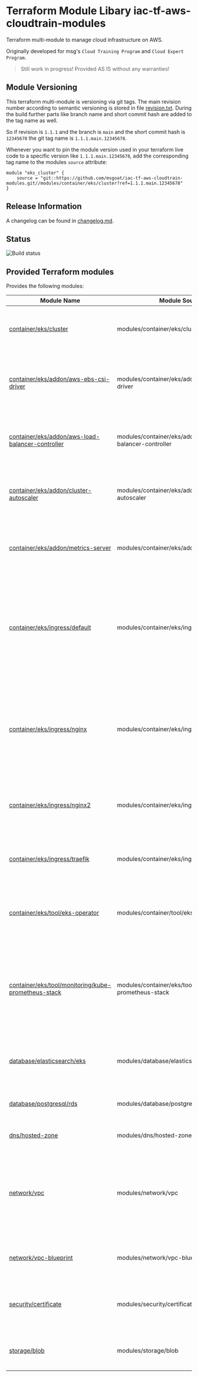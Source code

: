 # Terraform Module Libary iac-tf-aws-cloudtrain-modules

Terraform multi-module to manage cloud infrastructure on AWS.

Originally developed for msg's `Cloud Training Program` and `Cloud Expert Program`.

> Still work in progress! Provided AS IS without any warranties!

## Module Versioning

This terraform multi-module is versioning via git tags. The main revision number according to semantic versioning 
is stored in file [revision.txt](revision.txt). During the build further parts like branch name and short commit hash
are added to the tag name as well.

So if revision is `1.1.1` and the branch is `main` and the short commit hash is `12345678` the git tag name is `1.1.1.main.12345678`.

Whenever you want to pin the module version used in your terraform live code to a specific version 
like `1.1.1.main.12345678`, add the corresponding tag name to the modules `source` attribute:

```text
module "eks_cluster" {
    source = "git::https://github.com/msgoat/iac-tf-aws-cloudtrain-modules.git//modules/container/eks/cluster?ref=1.1.1.main.12345678"
}
```

## Release Information

A changelog can be found in [changelog.md](changelog.md).

## Status

![Build status](https://codebuild.eu-west-1.amazonaws.com/badges?uuid=eyJlbmNyeXB0ZWREYXRhIjoiaVVHN0Z6b2srYkV5K3lOYVRYbDhDa1FXMlRYWGZ3NnBmYUI0UlczYzVDVXFzei9VTVA1dFI2YjZwbXZGcEtzNE9FMWthaGlpVmo3T3pCdXZJNmNZQnVjPSIsIml2UGFyYW1ldGVyU3BlYyI6IkhvSENJbGYrdHE0NlZRdnEiLCJtYXRlcmlhbFNldFNlcmlhbCI6MX0%3D&branch=main)

## Provided Terraform modules

Provides the following modules:

| Module Name                                                                                                                 | Module Source                                               | Description                                                                                                                                                                                                        |
|-----------------------------------------------------------------------------------------------------------------------------|-------------------------------------------------------------|--------------------------------------------------------------------------------------------------------------------------------------------------------------------------------------------------------------------|
| [container/eks/cluster](modules/container/eks/cluster/README.md)                                                            | modules/container/eks/cluster                               | Creates an AWS EKS cluster with EKS-managed node groups                                                                                                                                                            | 
| [container/eks/addon/aws-ebs-csi-driver](modules/container/eks/addon/aws-ebs-csi-driver/README.md)                          | modules/container/eks/addon/aws-ebs-csi-driver              | Installs the [Amazon EBS CSI driver as an Amazon EKS add-on](https://docs.aws.amazon.com/eks/latest/userguide/managing-ebs-csi.html) on any given AWS EKS cluster.                                                 | 
| [container/eks/addon/aws-load-balancer-controller](modules/container/eks/addon/aws-load-balancer-controller/README.md)      | modules/container/eks/addon/aws-load-balancer-controller    | Installs the [AWS Load Balancer Controller](https://docs.aws.amazon.com/eks/latest/userguide/aws-load-balancer-controller.html) on any given AWS EKS cluster.                                                      | 
| [container/eks/addon/cluster-autoscaler](modules/container/eks/addon/cluster-autoscaler/README.md)                          | modules/container/eks/addon/cluster-autoscaler              | Installs the [Kubernetes Cluster Autoscaler](https://github.com/kubernetes/autoscaler/tree/master/cluster-autoscaler) on any given AWS EKS cluster.                                                                | 
| [container/eks/addon/metrics-server](modules/container/eks/addon/metrics-server/README.md)                                  | modules/container/eks/addon/metrics-server                  | Installs the [Kubernetes Metrics Server](https://github.com/kubernetes-sigs/metrics-server) on any given AWS EKS cluster.                                                                                          | 
| [container/eks/ingress/default](modules/container/eks/ingress/default/README.md)                                            | modules/container/eks/ingress/default                       | Provisions an ingress controller on the given AWS EKS cluster plus an AWS Application Load Balancer forwarding traffic to the ingress controller.                                                                  | 
| [container/eks/ingress/nginx](modules/container/eks/ingress/nginx/README.md)                                                | modules/container/eks/ingress/nginx                         | Installs the [NGinX Ingress Controller](https://kubernetes.github.io/ingress-nginx/) on any given AWS EKS cluster. (Deprecated: will be removed with next major version!)                                          | 
| [container/eks/ingress/nginx2](modules/container/eks/ingress/nginx2/README.md)                                              | modules/container/eks/ingress/nginx2                        | Installs the [NGinX Ingress Controller](https://kubernetes.github.io/ingress-nginx/) on any given AWS EKS cluster.                                                                                                 | 
| [container/eks/ingress/traefik](modules/container/eks/ingress/traefik/README.md)                                            | modules/container/eks/ingress/traefik                       | Installs the Traefik Ingress Controller on any given AWS EKS cluster.                                                                                                                                              | 
| [container/eks/tool/eks-operator](modules/container/eks/tool/eks-operator/README.md)                                        | modules/container/tool/eks-operator                         | Provisions the [Elastic Cloud Kubernetes Operator](https://www.elastic.co/guide/en/cloud-on-k8s/current/k8s-overview.html) on the given EKS cluster.                                                               | 
| [container/eks/tool/monitoring/kube-prometheus-stack](modulescontainer/eks/tool/monitoring/kube-prometheus-stack/README.md) | modules/container/eks/tool/monitoring/kube-prometheus-stack | deploys a cluster monitoring stack based on Prometheus Operator using the upstream [kube-prometheus-stack](https://github.com/prometheus-community/helm-charts/tree/main/charts/kube-prometheus-stack) Helm chart. | 
| [database/elasticsearch/eks](modules/database/elasticsearch/eks/README.md)                                                  | modules/database/elasticsearch/eks                          | Provision an Elasticsearch cluster on any given AWS EKS cluster.                                                                                                                                                   | 
| [database/postgresql/rds](modules/database/postgresql/rds/README.md)                                                        | modules/database/postgresql/rds                             | Provisions a PostgreSQL instance managed by AWS RDS.                                                                                                                                                               | 
| [dns/hosted-zone](modules/dns/hosted-zone/README.md)                                                                        | modules/dns/hosted-zone                                     | Sets up a Route53 hosted zone.                                                                                                                                                                                     | 
| [network/vpc](modules/network/vpc/README.md)                                                                                | modules/network/vpc                                         | Creates a VPC spanning the given number of availability zones with the given stack of subnets per availability zone.                                                                                               | 
| [network/vpc-blueprint](modules/network/vpc-blueprint/README.md)                                                            | modules/network/vpc-blueprint                               | Creates a reference VPC based on a VPC blueprint.                                                                                                                                                                  | 
| [security/certificate](modules/security/certificate/README.md)                                                              | modules/security/certificate                                | Creates a TLS certificate managed by AWS Certificate Manager.                                                                                                                                                      | 
| [storage/blob](modules/storage/blob/README.md)                                                                              | modules/storage/blob                                        | Creates a S3 bucket supposed to be used for blob storage.                                                                                                                                                          | 
